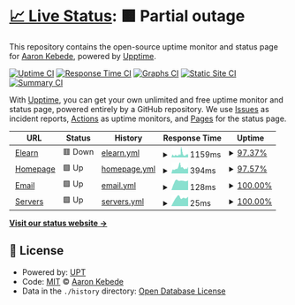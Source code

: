 # [📈 Live Status](https://sys.stjohn.edu.et): <!--live status--> **🟧 Partial outage**

This repository contains the open-source uptime monitor and status page for [Aaron Kebede](www.kebede.org), powered by [Upptime](https://github.com/upptime/upptime).

[![Uptime CI](https://github.com/aaronkebede/s/workflows/Uptime%20CI/badge.svg)](https://github.com/aaronkebede/s/actions?query=workflow%3A%22Uptime+CI%22)
[![Response Time CI](https://github.com/aaronkebede/s/workflows/Response%20Time%20CI/badge.svg)](https://github.com/aaronkebede/s/actions?query=workflow%3A%22Response+Time+CI%22)
[![Graphs CI](https://github.com/aaronkebede/s/workflows/Graphs%20CI/badge.svg)](https://github.com/aaronkebede/s/actions?query=workflow%3A%22Graphs+CI%22)
[![Static Site CI](https://github.com/aaronkebede/s/workflows/Static%20Site%20CI/badge.svg)](https://github.com/aaronkebede/s/actions?query=workflow%3A%22Static+Site+CI%22)
[![Summary CI](https://github.com/aaronkebede/s/workflows/Summary%20CI/badge.svg)](https://github.com/aaronkebede/s/actions?query=workflow%3A%22Summary+CI%22)

With [Upptime](https://upptime.js.org), you can get your own unlimited and free uptime monitor and status page, powered entirely by a GitHub repository. We use [Issues](https://github.com/aaronkebede/s/issues) as incident reports, [Actions](https://github.com/aaronkebede/s/actions) as uptime monitors, and [Pages](https://sys.stjohn.edu.et) for the status page.

<!--start: status pages-->
<!-- This summary is generated by Upptime (https://github.com/upptime/upptime) -->
<!-- Do not edit this manually, your changes will be overwritten -->
<!-- prettier-ignore -->
| URL | Status | History | Response Time | Uptime |
| --- | ------ | ------- | ------------- | ------ |
| <img alt="" src="https://icons.duckduckgo.com/ip3/learn.stjohn.edu.et.ico" height="13"> [Elearn](https://learn.stjohn.edu.et/app) | 🟥 Down | [elearn.yml](https://github.com/aaronkebede/sj-status/commits/HEAD/history/elearn.yml) | <details><summary><img alt="Response time graph" src="./graphs/elearn/response-time-week.png" height="20"> 1159ms</summary><br><a href="https://sys.stjohn.edu.et/history/elearn"><img alt="Response time 1381" src="https://img.shields.io/endpoint?url=https%3A%2F%2Fraw.githubusercontent.com%2Faaronkebede%2Fsj-status%2FHEAD%2Fapi%2Felearn%2Fresponse-time.json"></a><br><a href="https://sys.stjohn.edu.et/history/elearn"><img alt="24-hour response time 1228" src="https://img.shields.io/endpoint?url=https%3A%2F%2Fraw.githubusercontent.com%2Faaronkebede%2Fsj-status%2FHEAD%2Fapi%2Felearn%2Fresponse-time-day.json"></a><br><a href="https://sys.stjohn.edu.et/history/elearn"><img alt="7-day response time 1159" src="https://img.shields.io/endpoint?url=https%3A%2F%2Fraw.githubusercontent.com%2Faaronkebede%2Fsj-status%2FHEAD%2Fapi%2Felearn%2Fresponse-time-week.json"></a><br><a href="https://sys.stjohn.edu.et/history/elearn"><img alt="30-day response time 1090" src="https://img.shields.io/endpoint?url=https%3A%2F%2Fraw.githubusercontent.com%2Faaronkebede%2Fsj-status%2FHEAD%2Fapi%2Felearn%2Fresponse-time-month.json"></a><br><a href="https://sys.stjohn.edu.et/history/elearn"><img alt="1-year response time 1381" src="https://img.shields.io/endpoint?url=https%3A%2F%2Fraw.githubusercontent.com%2Faaronkebede%2Fsj-status%2FHEAD%2Fapi%2Felearn%2Fresponse-time-year.json"></a></details> | <details><summary><a href="https://sys.stjohn.edu.et/history/elearn">97.37%</a></summary><a href="https://sys.stjohn.edu.et/history/elearn"><img alt="All-time uptime 97.44%" src="https://img.shields.io/endpoint?url=https%3A%2F%2Fraw.githubusercontent.com%2Faaronkebede%2Fsj-status%2FHEAD%2Fapi%2Felearn%2Fuptime.json"></a><br><a href="https://sys.stjohn.edu.et/history/elearn"><img alt="24-hour uptime 99.99%" src="https://img.shields.io/endpoint?url=https%3A%2F%2Fraw.githubusercontent.com%2Faaronkebede%2Fsj-status%2FHEAD%2Fapi%2Felearn%2Fuptime-day.json"></a><br><a href="https://sys.stjohn.edu.et/history/elearn"><img alt="7-day uptime 97.37%" src="https://img.shields.io/endpoint?url=https%3A%2F%2Fraw.githubusercontent.com%2Faaronkebede%2Fsj-status%2FHEAD%2Fapi%2Felearn%2Fuptime-week.json"></a><br><a href="https://sys.stjohn.edu.et/history/elearn"><img alt="30-day uptime 95.80%" src="https://img.shields.io/endpoint?url=https%3A%2F%2Fraw.githubusercontent.com%2Faaronkebede%2Fsj-status%2FHEAD%2Fapi%2Felearn%2Fuptime-month.json"></a><br><a href="https://sys.stjohn.edu.et/history/elearn"><img alt="1-year uptime 97.44%" src="https://img.shields.io/endpoint?url=https%3A%2F%2Fraw.githubusercontent.com%2Faaronkebede%2Fsj-status%2FHEAD%2Fapi%2Felearn%2Fuptime-year.json"></a></details>
| <img alt="" src="https://icons.duckduckgo.com/ip3/stjohn.edu.et.ico" height="13"> [Homepage](https://stjohn.edu.et) | 🟩 Up | [homepage.yml](https://github.com/aaronkebede/sj-status/commits/HEAD/history/homepage.yml) | <details><summary><img alt="Response time graph" src="./graphs/homepage/response-time-week.png" height="20"> 394ms</summary><br><a href="https://sys.stjohn.edu.et/history/homepage"><img alt="Response time 409" src="https://img.shields.io/endpoint?url=https%3A%2F%2Fraw.githubusercontent.com%2Faaronkebede%2Fsj-status%2FHEAD%2Fapi%2Fhomepage%2Fresponse-time.json"></a><br><a href="https://sys.stjohn.edu.et/history/homepage"><img alt="24-hour response time 396" src="https://img.shields.io/endpoint?url=https%3A%2F%2Fraw.githubusercontent.com%2Faaronkebede%2Fsj-status%2FHEAD%2Fapi%2Fhomepage%2Fresponse-time-day.json"></a><br><a href="https://sys.stjohn.edu.et/history/homepage"><img alt="7-day response time 394" src="https://img.shields.io/endpoint?url=https%3A%2F%2Fraw.githubusercontent.com%2Faaronkebede%2Fsj-status%2FHEAD%2Fapi%2Fhomepage%2Fresponse-time-week.json"></a><br><a href="https://sys.stjohn.edu.et/history/homepage"><img alt="30-day response time 394" src="https://img.shields.io/endpoint?url=https%3A%2F%2Fraw.githubusercontent.com%2Faaronkebede%2Fsj-status%2FHEAD%2Fapi%2Fhomepage%2Fresponse-time-month.json"></a><br><a href="https://sys.stjohn.edu.et/history/homepage"><img alt="1-year response time 409" src="https://img.shields.io/endpoint?url=https%3A%2F%2Fraw.githubusercontent.com%2Faaronkebede%2Fsj-status%2FHEAD%2Fapi%2Fhomepage%2Fresponse-time-year.json"></a></details> | <details><summary><a href="https://sys.stjohn.edu.et/history/homepage">97.57%</a></summary><a href="https://sys.stjohn.edu.et/history/homepage"><img alt="All-time uptime 98.46%" src="https://img.shields.io/endpoint?url=https%3A%2F%2Fraw.githubusercontent.com%2Faaronkebede%2Fsj-status%2FHEAD%2Fapi%2Fhomepage%2Fuptime.json"></a><br><a href="https://sys.stjohn.edu.et/history/homepage"><img alt="24-hour uptime 100.00%" src="https://img.shields.io/endpoint?url=https%3A%2F%2Fraw.githubusercontent.com%2Faaronkebede%2Fsj-status%2FHEAD%2Fapi%2Fhomepage%2Fuptime-day.json"></a><br><a href="https://sys.stjohn.edu.et/history/homepage"><img alt="7-day uptime 97.57%" src="https://img.shields.io/endpoint?url=https%3A%2F%2Fraw.githubusercontent.com%2Faaronkebede%2Fsj-status%2FHEAD%2Fapi%2Fhomepage%2Fuptime-week.json"></a><br><a href="https://sys.stjohn.edu.et/history/homepage"><img alt="30-day uptime 97.40%" src="https://img.shields.io/endpoint?url=https%3A%2F%2Fraw.githubusercontent.com%2Faaronkebede%2Fsj-status%2FHEAD%2Fapi%2Fhomepage%2Fuptime-month.json"></a><br><a href="https://sys.stjohn.edu.et/history/homepage"><img alt="1-year uptime 98.46%" src="https://img.shields.io/endpoint?url=https%3A%2F%2Fraw.githubusercontent.com%2Faaronkebede%2Fsj-status%2FHEAD%2Fapi%2Fhomepage%2Fuptime-year.json"></a></details>
| <img alt="" src="https://icons.duckduckgo.com/ip3/mail.google.com.ico" height="13"> [Email](https://mail.google.com/a/stjohn.edu.et) | 🟩 Up | [email.yml](https://github.com/aaronkebede/sj-status/commits/HEAD/history/email.yml) | <details><summary><img alt="Response time graph" src="./graphs/email/response-time-week.png" height="20"> 128ms</summary><br><a href="https://sys.stjohn.edu.et/history/email"><img alt="Response time 165" src="https://img.shields.io/endpoint?url=https%3A%2F%2Fraw.githubusercontent.com%2Faaronkebede%2Fsj-status%2FHEAD%2Fapi%2Femail%2Fresponse-time.json"></a><br><a href="https://sys.stjohn.edu.et/history/email"><img alt="24-hour response time 136" src="https://img.shields.io/endpoint?url=https%3A%2F%2Fraw.githubusercontent.com%2Faaronkebede%2Fsj-status%2FHEAD%2Fapi%2Femail%2Fresponse-time-day.json"></a><br><a href="https://sys.stjohn.edu.et/history/email"><img alt="7-day response time 128" src="https://img.shields.io/endpoint?url=https%3A%2F%2Fraw.githubusercontent.com%2Faaronkebede%2Fsj-status%2FHEAD%2Fapi%2Femail%2Fresponse-time-week.json"></a><br><a href="https://sys.stjohn.edu.et/history/email"><img alt="30-day response time 149" src="https://img.shields.io/endpoint?url=https%3A%2F%2Fraw.githubusercontent.com%2Faaronkebede%2Fsj-status%2FHEAD%2Fapi%2Femail%2Fresponse-time-month.json"></a><br><a href="https://sys.stjohn.edu.et/history/email"><img alt="1-year response time 165" src="https://img.shields.io/endpoint?url=https%3A%2F%2Fraw.githubusercontent.com%2Faaronkebede%2Fsj-status%2FHEAD%2Fapi%2Femail%2Fresponse-time-year.json"></a></details> | <details><summary><a href="https://sys.stjohn.edu.et/history/email">100.00%</a></summary><a href="https://sys.stjohn.edu.et/history/email"><img alt="All-time uptime 99.99%" src="https://img.shields.io/endpoint?url=https%3A%2F%2Fraw.githubusercontent.com%2Faaronkebede%2Fsj-status%2FHEAD%2Fapi%2Femail%2Fuptime.json"></a><br><a href="https://sys.stjohn.edu.et/history/email"><img alt="24-hour uptime 100.00%" src="https://img.shields.io/endpoint?url=https%3A%2F%2Fraw.githubusercontent.com%2Faaronkebede%2Fsj-status%2FHEAD%2Fapi%2Femail%2Fuptime-day.json"></a><br><a href="https://sys.stjohn.edu.et/history/email"><img alt="7-day uptime 100.00%" src="https://img.shields.io/endpoint?url=https%3A%2F%2Fraw.githubusercontent.com%2Faaronkebede%2Fsj-status%2FHEAD%2Fapi%2Femail%2Fuptime-week.json"></a><br><a href="https://sys.stjohn.edu.et/history/email"><img alt="30-day uptime 100.00%" src="https://img.shields.io/endpoint?url=https%3A%2F%2Fraw.githubusercontent.com%2Faaronkebede%2Fsj-status%2FHEAD%2Fapi%2Femail%2Fuptime-month.json"></a><br><a href="https://sys.stjohn.edu.et/history/email"><img alt="1-year uptime 99.99%" src="https://img.shields.io/endpoint?url=https%3A%2F%2Fraw.githubusercontent.com%2Faaronkebede%2Fsj-status%2FHEAD%2Fapi%2Femail%2Fuptime-year.json"></a></details>
| <img alt="" src="https://icons.duckduckgo.com/ip3/137.184.201.194.ico" height="13"> [Servers](http://137.184.201.194/ping.html) | 🟩 Up | [servers.yml](https://github.com/aaronkebede/sj-status/commits/HEAD/history/servers.yml) | <details><summary><img alt="Response time graph" src="./graphs/servers/response-time-week.png" height="20"> 25ms</summary><br><a href="https://sys.stjohn.edu.et/history/servers"><img alt="Response time 204" src="https://img.shields.io/endpoint?url=https%3A%2F%2Fraw.githubusercontent.com%2Faaronkebede%2Fsj-status%2FHEAD%2Fapi%2Fservers%2Fresponse-time.json"></a><br><a href="https://sys.stjohn.edu.et/history/servers"><img alt="24-hour response time 29" src="https://img.shields.io/endpoint?url=https%3A%2F%2Fraw.githubusercontent.com%2Faaronkebede%2Fsj-status%2FHEAD%2Fapi%2Fservers%2Fresponse-time-day.json"></a><br><a href="https://sys.stjohn.edu.et/history/servers"><img alt="7-day response time 25" src="https://img.shields.io/endpoint?url=https%3A%2F%2Fraw.githubusercontent.com%2Faaronkebede%2Fsj-status%2FHEAD%2Fapi%2Fservers%2Fresponse-time-week.json"></a><br><a href="https://sys.stjohn.edu.et/history/servers"><img alt="30-day response time 60" src="https://img.shields.io/endpoint?url=https%3A%2F%2Fraw.githubusercontent.com%2Faaronkebede%2Fsj-status%2FHEAD%2Fapi%2Fservers%2Fresponse-time-month.json"></a><br><a href="https://sys.stjohn.edu.et/history/servers"><img alt="1-year response time 204" src="https://img.shields.io/endpoint?url=https%3A%2F%2Fraw.githubusercontent.com%2Faaronkebede%2Fsj-status%2FHEAD%2Fapi%2Fservers%2Fresponse-time-year.json"></a></details> | <details><summary><a href="https://sys.stjohn.edu.et/history/servers">100.00%</a></summary><a href="https://sys.stjohn.edu.et/history/servers"><img alt="All-time uptime 99.71%" src="https://img.shields.io/endpoint?url=https%3A%2F%2Fraw.githubusercontent.com%2Faaronkebede%2Fsj-status%2FHEAD%2Fapi%2Fservers%2Fuptime.json"></a><br><a href="https://sys.stjohn.edu.et/history/servers"><img alt="24-hour uptime 100.00%" src="https://img.shields.io/endpoint?url=https%3A%2F%2Fraw.githubusercontent.com%2Faaronkebede%2Fsj-status%2FHEAD%2Fapi%2Fservers%2Fuptime-day.json"></a><br><a href="https://sys.stjohn.edu.et/history/servers"><img alt="7-day uptime 100.00%" src="https://img.shields.io/endpoint?url=https%3A%2F%2Fraw.githubusercontent.com%2Faaronkebede%2Fsj-status%2FHEAD%2Fapi%2Fservers%2Fuptime-week.json"></a><br><a href="https://sys.stjohn.edu.et/history/servers"><img alt="30-day uptime 100.00%" src="https://img.shields.io/endpoint?url=https%3A%2F%2Fraw.githubusercontent.com%2Faaronkebede%2Fsj-status%2FHEAD%2Fapi%2Fservers%2Fuptime-month.json"></a><br><a href="https://sys.stjohn.edu.et/history/servers"><img alt="1-year uptime 99.71%" src="https://img.shields.io/endpoint?url=https%3A%2F%2Fraw.githubusercontent.com%2Faaronkebede%2Fsj-status%2FHEAD%2Fapi%2Fservers%2Fuptime-year.json"></a></details>

<!--end: status pages-->

[**Visit our status website →**](https://sys.stjohn.edu.et)

## 📄 License

- Powered by: [UPT](https://github.com/aaronkebede/sj-status)
- Code: [MIT](./LICENSE) © [Aaron Kebede](www.kebede.org)
- Data in the `./history` directory: [Open Database License](https://opendatacommons.org/licenses/odbl/1-0/)
